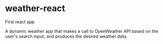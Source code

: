 # weather-react
First react app 

A dynamic weather app that makes a call to OpenWeather API based on the user's search input, and produces the desired weather data. 
